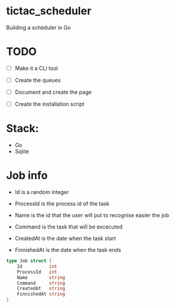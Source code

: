 # tictac_scheduler

Building a scheduler in Go

# TODO

- [ ] Make it a CLI tool

- [ ] Create the queues

- [ ] Document and create the page

- [ ] Create the installation script


# Stack:

- Go
- Sqlite

# Job info

- Id is a random integer

- ProcessId is the process id of the task

- Name is the id that the user will put to recognise easier the job

- Command is the task that will be excecuted

- CreatedAt is the date when the task start

- FinnishedAt is the date when the task ends

```go
type Job struct {
	Id          int
	ProcessId   int
	Name        string
	Command     string
	CreatedAt   string
	FinnishedAt string
}
```